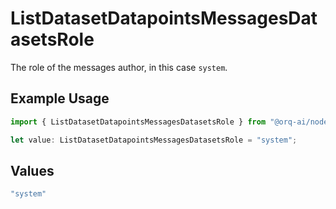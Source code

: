 # ListDatasetDatapointsMessagesDatasetsRole

The role of the messages author, in this case `system`.

## Example Usage

```typescript
import { ListDatasetDatapointsMessagesDatasetsRole } from "@orq-ai/node/models/operations";

let value: ListDatasetDatapointsMessagesDatasetsRole = "system";
```

## Values

```typescript
"system"
```